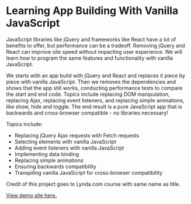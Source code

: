 # Learning App Building With Vanilla JavaScript

JavaScript libraries like jQuery and frameworks like React have a lot of benefits to offer, but performance can be a tradeoff. Removing jQuery and React can improve site speed without impacting user experience. We will learn how to program the same features and functionality with vanilla JavaScript.

We starts with an app build with jQuery and React and replaces it piece by piece with vanilla JavaScript. Then we removes the dependencies and shows that the app still works, conducting performance tests to compare the start and end code. Topics include replacing DOM manipulation, replacing Ajax, replacing event listeners, and replacing simple animations, like show, hide and toggle. The end result is a pure JavaScript app that is backwards and cross-browser compatible - no libraries necessary!

Topics include:
- Replacing jQuery Ajax requests with Fetch requests
- Selecting elements with vanilla JavaScript
- Adding event listeners with vanilla JavaScript
- Implementing data binding
- Replacing simple animations
- Ensuring backwards compatibility
- Transpiling vanilla JavaScript for cross-browser compatibility

Credit of this project goes to Lynda.com course with same name as title.

[View demo site here.](https://webdevtuts.github.io/learning_app_building_with_vanilla_javascript/)
